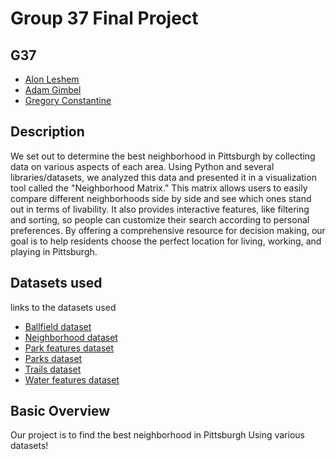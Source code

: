 # Group 37 Final Project
## G37
- [Alon Leshem](mailto:all296@pitt.edu)
- [Adam Gimbel](mailto:ajg172@pitt.edu)
- [Gregory Constantine](mailto:gpc25@pitt.edu)
## Description
We set out to determine the best neighborhood in Pittsburgh by collecting data on various aspects of each area. Using Python and several libraries/datasets, we analyzed this data and presented it in a visualization tool called the "Neighborhood Matrix." This matrix allows users to easily compare different neighborhoods side by side and see which ones stand out in terms of livability. It also provides interactive features, like filtering and sorting, so people can customize their search according to personal preferences. By offering a comprehensive resource for decision making, our goal is to help residents choose the perfect location for living, working, and playing in Pittsburgh.
## Datasets used
links to the datasets used
- [Ballfield dataset](https://data.wprdc.org/dataset/ballfields-pgh)
- [Neighborhood dataset](https://data.wprdc.org/dataset/neighborhoods2)
- [Park features dataset](https://data.wprdc.org/dataset/allegheny-county-park-features)
- [Parks dataset](https://data.wprdc.org/dataset/parks1)
- [Trails dataset](https://data.wprdc.org/dataset/allegheny-county-trails-locations)
- [Water features dataset](https://data.wprdc.org/dataset/city-water-features)
## Basic Overview
Our project is to find the best neighborhood in Pittsburgh Using various datasets!
